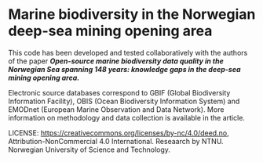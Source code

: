 # Marine biodiversity in the Norwegian deep-sea mining opening area

This code has been developed and tested collaboratively with the authors of the paper ***Open-source marine biodiversity data quality in the Norwegian Sea spanning 148 years: knowledge gaps in the deep-sea mining opening area.***

Electronic source databases correspond to GBIF (Global Biodiversity Information Facility), OBIS (Ocean Biodiversity Information System) and EMODnet (European Marine Observation and Data Network). More information on methodology and data collection is available in the article.

LICENSE: https://creativecommons.org/licenses/by-nc/4.0/deed.no, Attribution-NonCommercial 4.0 International.
Reseaarch by NTNU. Norwegian University of Science and Technology. 

